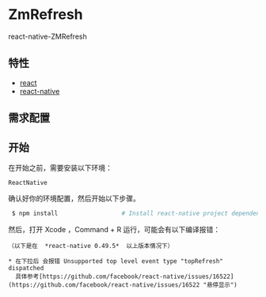 # ZmRefresh
react-native-ZMRefresh

## 特性
* [react](https://github.com/facebook/react)
* [react-native](https://github.com/facebook/react-native)


## 需求配置


## 开始

在开始之前，需要安装以下环境：

```
ReactNative

```

确认好你的环境配置，然后开始以下步骤。

```bash
 $ npm install                  # Install react-native project dependencies
```

 然后，打开 Xcode ，Command + R 运行，可能会有以下编译报错：
 
 ```
（以下是在  *react-native 0.49.5*  以上版本情况下）

 * 在下拉后 会报错 Unsupported top level event type "topRefresh" dispatched  
   具体参考[https://github.com/facebook/react-native/issues/16522](https://github.com/facebook/react-native/issues/16522 "悬停显示") 

 
```
